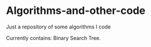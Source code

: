 # Algorithms-and-other-code
Just a repository of some algorithms I code

Currently contains:
Binary Search Tree.
